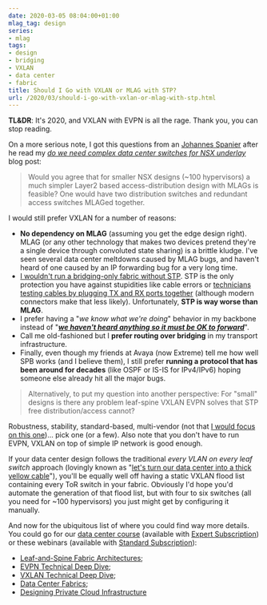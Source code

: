```yaml
---
date: 2020-03-05 08:04:00+01:00
mlag_tag: design
series:
- mlag
tags:
- design
- bridging
- VXLAN
- data center
- fabric
title: Should I Go with VXLAN or MLAG with STP?
url: /2020/03/should-i-go-with-vxlan-or-mlag-with-stp.html
---
```

**TL&DR**: It's 2020, and VXLAN with EVPN is all the rage. Thank you, you can stop reading.

On a more serious note, I got this questions from an [Johannes Spanier](https://www.linkedin.com/in/johannes-spanier/) after he read my *[do we need complex data center switches for NSX underlay](https://blog.ipspace.net/2020/02/do-we-need-complex-data-center-switches.html)* blog post:

> Would you agree that for smaller NSX designs (\~100 hypervisors) a much simpler Layer2 based access-distribution design with MLAGs is feasible? One would have two distribution switches and redundant access switches MLAGed together.

I would still prefer VXLAN for a number of reasons:
<!--more-->
-   **No dependency on MLAG** (assuming you get the edge design right). MLAG (or any other technology that makes two devices pretend they're a single device through convoluted state sharing) is a brittle kludge. I've seen several data center meltdowns caused by MLAG bugs, and haven't heard of one caused by an IP forwarding bug for a very long time.
-   [I wouldn't run a bridging-only fabric without STP](https://blog.ipspace.net/2014/08/stp-and-expert-beginners.html). STP is the only protection you have against stupidities like cable errors or [technicians testing cables by plugging TX and RX ports together](https://blog.ipspace.net/2012/04/stp-loops-strike-again.html) (although modern connectors make that less likely). Unfortunately, **STP is way worse than MLAG**.
-   I prefer having a "*we know what we're doing*" behavior in my backbone instead of "*[**we haven't heard anything so it must be OK to forward**](https://blog.ipspace.net/2014/07/is-stp-really-evil.html)*".
-   Call me old-fashioned but I **prefer routing over bridging** in my transport infrastructure.
-   Finally, even though my friends at Avaya (now Extreme) tell me how well SPB works (and I believe them), I still prefer **running a protocol that has been around for decades** (like OSPF or IS-IS for IPv4/IPv6) hoping someone else already hit all the major bugs.

> Alternatively, to put my question into another perspective: For "small" designs is there any problem leaf-spine VXLAN EVPN solves that STP free distribution/access cannot?

Robustness, stability, standard-based, multi-vendor (not that [I would focus on this one](https://blog.ipspace.net/2020/02/pragmatic-evpn-designs.html))... pick one (or a few). Also note that you don't have to run EVPN, VXLAN on top of simple IP network is good enough.

If your data center design follows the traditional *every VLAN on every leaf switch* approach (lovingly known as "[let's turn our data center into a thick yellow cable](https://blog.ipspace.net/2015/04/what-is-layer-2-and-why-do-we-need-it.html)"), you'll be equally well off having a static VXLAN flood list containing every ToR switch in your fabric. Obviously I'd hope you'd automate the generation of that flood list, but with four to six switches (all you need for \~100 hypervisors) you just might get by configuring it manually.

And now for the ubiquitous list of where you could find way more details. You could go for our [data center course](https://www.ipspace.net/Building_Next-Generation_Data_Center) (available with [Expert Subscription](https://www.ipspace.net/Subscription/Individual)) or these webinars (available with [Standard Subscription](https://www.ipspace.net/Subscription/Individual)):

-   [Leaf-and-Spine Fabric Architectures](https://www.ipspace.net/Leaf-and-Spine_Fabric_Architectures);
-   [EVPN Technical Deep Dive](https://www.ipspace.net/EVPN_Technical_Deep_Dive);
-   [VXLAN Technical Deep Dive](https://www.ipspace.net/VXLAN_Technical_Deep_Dive);
-   [Data Center Fabrics](https://www.ipspace.net/Data_Center_Fabrics);
-   [Designing Private Cloud Infrastructure](https://www.ipspace.net/Designing_Private_Cloud_Infrastructure)
